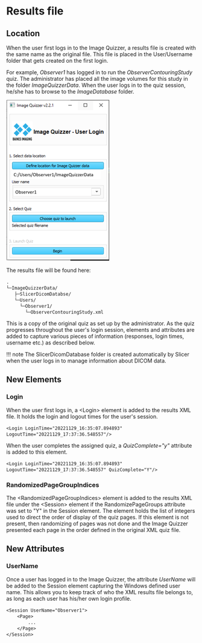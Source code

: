 # Results file

## Location

When the user first logs in to the Image Quizzer, a results file is created with the same
name as the original file. This file is placed in the User/Username folder that gets created
on the first login.

For example, *Observer1* has logged in to run the *ObserverContouringStudy* quiz.
The administrator has placed all the image volumes for this study in the folder *ImageQuizzerData*.
When the user logs in to the quiz session, he/she has to browse to the *ImageDatabase* folder.

![Login screen shot](./assets/login-observer1.png)

The results file will be found here:

```
.
└─ImageQuizzerData/
   ├─SlicerDicomDatabse/
   └─Users/
     └─Observer1/
       └─ObserverContouringStudy.xml
```
	
This is a copy of the original quiz as set up by the administrator.
As the quiz progresses throughout the user's login session, elements and attributes
are added to capture various pieces of information (responses, login times, username etc.)
as described below.

!!! note
    The SlicerDicomDatabase folder is created automatically by Slicer 
	when the user logs in to manage information about DICOM data.

## New Elements

### Login

When the user first logs in, a <Login\> element is added to the results XML file.
It holds the login and logout times for the user's session. 

```
<Login LoginTime="20221129_16:35:07.894893" LogoutTime="20221129_17:37:36.548557"/>
``` 

When the user completes the assigned quiz, a *QuizComplete="y"* attribute is added to this element.

```
<Login LoginTime="20221129_16:35:07.894893" LogoutTime="20221129_17:37:36.548557" QuizComplete="Y"/>
``` 

###  RandomizedPageGroupIndices

The <RandomizedPageGroupIndices\> element is added to the results XML file under the <Session\> element
if the RandomizePageGroups attribute was set to "Y" in the Session element. The
element holds the list of integers used to direct the order of display of the quiz pages.
If this element is not present, then randomizing of pages was not done and the Image Quizzer
presented each page in the order defined in the original XML quiz file.

## New Attributes

### UserName

Once a user has logged in to the Image Quizzer, the attribute _UserName_ will be added 
to the Session element
capturing the Windows defined user name. This allows you to keep track of who the XML
results file belongs to, as long as each user has his/her own login profile.

```
<Session UserName="Observer1">
	<Page>
		...
	</Page>
</Session>
```
